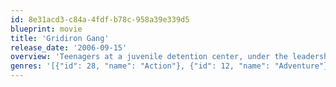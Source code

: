 ```yaml
---
id: 8e31acd3-c84a-4fdf-b78c-958a39e339d5
blueprint: movie
title: 'Gridiron Gang'
release_date: '2006-09-15'
overview: 'Teenagers at a juvenile detention center, under the leadership of their counselor, gain self-esteem by playing football together.'
genres: '[{"id": 28, "name": "Action"}, {"id": 12, "name": "Adventure"}, {"id": 80, "name": "Crime"}, {"id": 18, "name": "Drama"}]'
---
```

